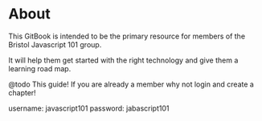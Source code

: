 # About

This GitBook is intended to be the primary resource for members of the Bristol Javascript 101 group.

It will help them get started with the right technology and give them a learning road map.

@todo This guide!  If you are already a member why not login and create a chapter!

username: javascript101
password: jabascript101


